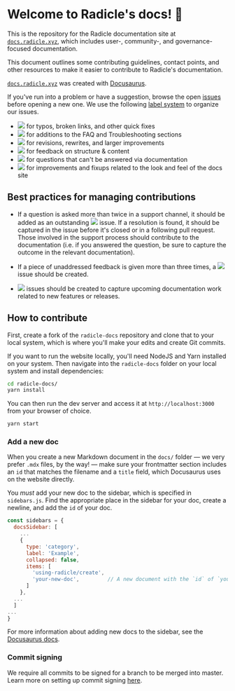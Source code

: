 # Welcome to Radicle's docs! 👋

This is the repository for the Radicle documentation site at [`docs.radicle.xyz`](https://docs.radicle.xyz), which
includes user-, community-, and governance-focused documentation.

This document outlines some contributing guidelines, contact points, and other resources to make it easier to contribute
to Radicle's documentation.

[`docs.radicle.xyz`](https://docs.radicle.xyz) was created with [Docusaurus](https://docusaurus.io/).

If you've run into a problem or have a suggestion, browse the open
[issues](https://github.com/radicle-dev/radicle-docs/issues) before opening a new one. We use the following [label
system](https://github.com/radicle-dev/radicle-docs/labels) to organize our issues.

- ![](https://img.shields.io/badge/-fixup-critical) for typos, broken links, and other quick fixes
- ![](https://img.shields.io/badge/-troubleshooting-%23FBCA04) for additions to the FAQ and Troubleshooting sections
- ![](https://img.shields.io/badge/-improvement-blueviolet) for revisions, rewrites, and larger improvements
- ![](https://img.shields.io/badge/-feedback-%23DD0BE1) for feedback on structure & content
- ![](https://img.shields.io/badge/-question-C0EE59) for questions that can't be answered via documentation
- ![](https://img.shields.io/badge/-ui-1d76db) for improvements and fixups related to the look and feel of the docs site

## Best practices for managing contributions

- If a question is asked more than twice in a support channel, it should be added as an outstanding
  ![](https://img.shields.io/badge/-troubleshooting-%23FBCA04) issue. If a resolution is found, it should be captured in
  the issue before it's closed or in a following pull request. Those involved in the support process should contribute
  to the documentation (i.e. if you answered the question, be sure to capture the outcome in the relevant
  documentation).

- If a piece of unaddressed feedback is given more than three times, a
  ![](https://img.shields.io/badge/-feedback-%23DD0BE1) issue should be created.

- ![](https://img.shields.io/badge/-improvement-blueviolet) issues should be created to capture upcoming documentation
  work related to new features or releases.

## How to contribute

First, create a fork of the `radicle-docs` repository and clone that to your local system, which is where you'll make
your edits and create Git commits.

If you want to run the website locally, you'll need NodeJS and Yarn installed on your system. Then navigate into the `radicle-docs` folder on your local system and install dependencies:

```sh
cd radicle-docs/
yarn install
```

You can then run the dev server and access it at `http://localhost:3000` from your browser of choice.

```sh
yarn start
```

### Add a new doc

When you create a new Markdown document in the `docs/` folder &mdash; we very prefer `.mdx` files, by the way! &mdash;
make sure your frontmatter section includes an `id` that matches the filename and a `title` field, which Docusaurus uses
on the website directly.

You *must* add your new doc to the sidebar, which is specified in `sidebars.js`. Find the appropriate place in the
sidebar for your doc, create a newline, and add the `id` of your doc.

```javascript
const sidebars = {
  docsSidebar: [
    ...
    {
      type: 'category',
      label: 'Example',
      collapsed: false,
      items: [
        'using-radicle/create',
        'your-new-doc',         // A new document with the `id` of `your-new-doc`.
      ]
    },
  ...
  ]
...
}
```

For more information about adding new docs to the sidebar, see the [Docusaurus
docs](https://docusaurus.io/docs/en/navigation).

### Commit signing

We require all commits to be signed for a branch to be merged into master. Learn more on setting up commit signing
[here](https://docs.github.com/en/github/authenticating-to-github/managing-commit-signature-verification/signing-commits).
